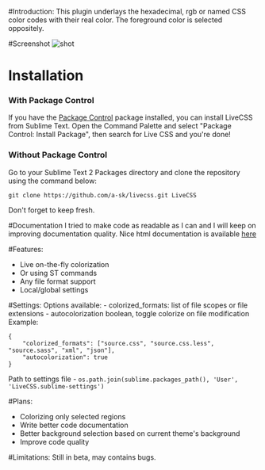 #Introduction:
This plugin underlays the hexadecimal, rgb or named CSS color codes with their real color.
The foreground color is selected oppositely.

#Screenshot
![shot](http://i.imgur.com/HgGWH.png)

# Installation #

### With Package Control ###

If you have the [Package Control][package_control] package installed, you can install LiveCSS from Sublime Text. Open the Command Palette and select "Package Control: Install Package", then search for Live CSS and you're done!

### Without Package Control ###

Go to your Sublime Text 2 Packages directory and clone the repository using the command below:

    git clone https://github.com/a-sk/livecss.git LiveCSS

Don't forget to keep fresh.


#Documentation
I tried to make code as readable as I can and I will keep on improving documentation quality.
Nice html documentation is available [here][1]

#Features:
- Live on-the-fly colorization
- Or using ST commands
- Any file format support
- Local/global settings

#Settings:
Options available:
    - colorized_formats: list of file scopes or file extensions
    - autocolorization boolean, toggle colorize on file modification
 Example:
 
    {
        "colorized_formats": ["source.css", "source.css.less", "source.sass", "xml", "json"],
        "autocolorization": true
    }
    
Path to settings file - `os.path.join(sublime.packages_path(), 'User', 'LiveCSS.sublime-settings')`

#Plans:
- Colorizing only selected regions
- Write better code documentation
- Better background selection based on current theme's background
- Improve code quality

#Limitations:
Still in beta, may contains bugs.

[1]:http://livecss.readthedocs.org/en/latest/index.html
[package_control]: http://wbond.net/sublime_packages/package_control
